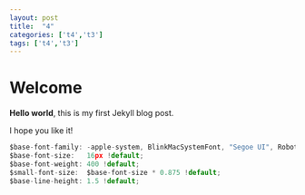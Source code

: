 ```yaml
---
layout: post
title:  "4"
categories: ['t4','t3']
tags: ['t4','t3']
---
```


# Welcome

**Hello world**, this is my first Jekyll blog post.

I hope you like it!
```javascript
$base-font-family: -apple-system, BlinkMacSystemFont, "Segoe UI", Roboto, Helvetica, Arial, sans-serif, "Apple Color Emoji", "Segoe UI Emoji", "Segoe UI Symbol" !default;
$base-font-size:   16px !default;
$base-font-weight: 400 !default;
$small-font-size:  $base-font-size * 0.875 !default;
$base-line-height: 1.5 !default;
```